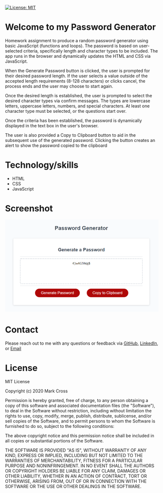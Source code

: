 [![License: MIT](https://img.shields.io/badge/License-MIT-yellow.svg)](https://opensource.org/licenses/MIT)

# Welcome to my Password Generator

Homework assignment to produce a random password generator using basic JavaScript (functions and loops). The password is based on user-selected criteria, specifically length and character types to be included. The app runs in the browser and dynamically updates the HTML and CSS via JavaScript.

When the Generate Password button is clicked, the user is prompted for their desired password length. If the user selects a value outside of the accepted length requirements (8-128 characters) or clicks cancel, the process ends and the user may choose to start again.

Once the desired length is established, the user is prompted to select the desired character types via confirm messages. The types are lowercase letters, uppercase letters, numbers, and special characters. At least one character type must be selected, or the questions start over.

Once the criteria has been established, the password is dynamically displayed in the text box in the user's browser.

The user is also provided a Copy to Clipboard button to aid in the subsequent use of the generated password. Clicking the button creates an alert to show the password copied to the clipboard

# Technology/skills
* HTML
* CSS
* JavaScript

# Screenshot
![Screenshot](https://github.com/markdcross/password-generator/blob/master/assets/Screenshot%202020-09-12%20090153.png)

# Contact
Please reach out to me with any questions or feedback via [GitHub](https://github.com/markdcross "Visit Mark's GitHub"), [LinkedIn](https://www.linkedin.com/in/markdcross/ "Visit Mark's LinkedIn"), or [Email](mailto:markdcross@gmail.com)

# License
MIT License

Copyright (c) 2020 Mark Cross

Permission is hereby granted, free of charge, to any person obtaining a copy of this software and associated documentation files (the "Software"), to deal in the Software without restriction, including without limitation the rights to use, copy, modify, merge, publish, distribute, sublicense, and/or sell copies of the Software, and to permit persons to whom the Software is furnished to do so, subject to the following conditions:

The above copyright notice and this permission notice shall be included in all copies or substantial portions of the Software.

THE SOFTWARE IS PROVIDED "AS IS", WITHOUT WARRANTY OF ANY KIND, EXPRESS OR IMPLIED, INCLUDING BUT NOT LIMITED TO THE WARRANTIES OF MERCHANTABILITY, FITNESS FOR A PARTICULAR PURPOSE AND NONINFRINGEMENT. IN NO EVENT SHALL THE AUTHORS OR COPYRIGHT HOLDERS BE LIABLE FOR ANY CLAIM, DAMAGES OR OTHER LIABILITY, WHETHER IN AN ACTION OF CONTRACT, TORT OR OTHERWISE, ARISING FROM, OUT OF OR IN CONNECTION WITH THE SOFTWARE OR THE USE OR OTHER DEALINGS IN THE SOFTWARE.


